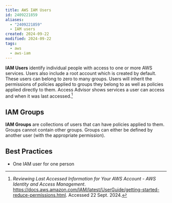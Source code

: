 ```yaml
---
title: AWS IAM Users
id: 2409221859
aliases:
  - "2409221859"
  - IAM users
created: 2024-09-22
modified: 2024-09-22
tags:
  - aws
  - aws-iam
---
```

**IAM Users** identify individual people with access to one or more AWS services. Users also include a root account which is created by default. These users can belong to zero to many groups. Users will inherit the permissions of policies applied to groups they belong to as well as policies applied directly to them. Access Advisor shows services a user can access and when it was last accessed.[^1]

## IAM Groups
**IAM Groups** are collections of users that can have policies applied to them. Groups cannot contain other groups. Groups can either be defined by another user (with the appropriate permission). 
## Best Practices
- One IAM user for one person


[^1]: _Reviewing Last Accessed Information for Your AWS Account - AWS Identity and Access Management_. https://docs.aws.amazon.com/IAM/latest/UserGuide/getting-started-reduce-permissions.html. Accessed 22 Sept. 2024.